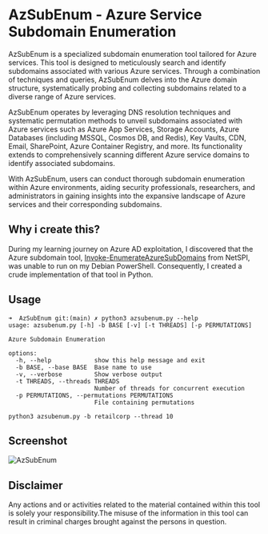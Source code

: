 # AzSubEnum - Azure Service Subdomain Enumeration
AzSubEnum is a specialized subdomain enumeration tool tailored for Azure services. This tool is designed to meticulously search and identify subdomains associated with various Azure services. Through a combination of techniques and queries, AzSubEnum delves into the Azure domain structure, systematically probing and collecting subdomains related to a diverse range of Azure services.

AzSubEnum operates by leveraging DNS resolution techniques and systematic permutation methods to unveil subdomains associated with Azure services such as Azure App Services, Storage Accounts, Azure Databases (including MSSQL, Cosmos DB, and Redis), Key Vaults, CDN, Email, SharePoint, Azure Container Registry, and more. Its functionality extends to comprehensively scanning different Azure service domains to identify associated subdomains.

With AzSubEnum, users can conduct thorough subdomain enumeration within Azure environments, aiding security professionals, researchers, and administrators in gaining insights into the expansive landscape of Azure services and their corresponding subdomains.

## Why i create this?
During my learning journey on Azure AD exploitation, I discovered that the Azure subdomain tool, [Invoke-EnumerateAzureSubDomains](https://github.com/NetSPI/MicroBurst/blob/master/Misc/Invoke-EnumerateAzureSubDomains.ps1) from NetSPI, was unable to run on my Debian PowerShell. Consequently, I created a crude implementation of that tool in Python.

## Usage
```
➜  AzSubEnum git:(main) ✗ python3 azsubenum.py --help
usage: azsubenum.py [-h] -b BASE [-v] [-t THREADS] [-p PERMUTATIONS]

Azure Subdomain Enumeration

options:
  -h, --help            show this help message and exit
  -b BASE, --base BASE  Base name to use
  -v, --verbose         Show verbose output
  -t THREADS, --threads THREADS
                        Number of threads for concurrent execution
  -p PERMUTATIONS, --permutations PERMUTATIONS
                        File containing permutations
```

```
python3 azsubenum.py -b retailcorp --thread 10
```

## Screenshot

![AzSubEnum](https://blogger.googleusercontent.com/img/b/R29vZ2xl/AVvXsEjJfr0FoT-2mq0Bsyvt2qb7tDp5lOUA8dmcFw_2GArFGOgCywOZEmkYYdpenBQnIOX_r1X6xUdJdFMHFxwDCr18nTtbIwb_gKpPenLj214AiiLCNF_dEa0MUe1PLUJ8sOcnfcWYnySDzJC8XzBeiHCgc3fXgYotSPmARmnzlnQFAxXFMd-sjoOkvEbeQ-X1/s900)

## Disclaimer
Any actions and or activities related to the material contained within this tool is solely your responsibility.The misuse of the information in this tool can result in criminal charges brought against the persons in question.